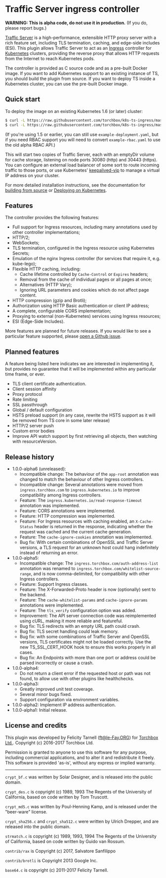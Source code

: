 # Traffic Server ingress controller

**WARNING: This is alpha code, do not use it in production.**  (If you do,
please report bugs.)

[Traffic Server](https://trafficserver.apache.org/) is a high-performance,
extensible HTTP proxy server with a rich feature set, including TLS termination,
caching, and edge-side includes (ESI).  This plugin allows Traffic Server to
act as an [Ingress](https://github.com/kubernetes/ingress) controller for
[Kubernetes](https://kubernetes.io) clusters, providing the reverse proxy that
allows HTTP requests from the Internet to reach Kubernetes pods.

The controller is provided as C source code and as a pre-built Docker image.
If you want to add Kubernetes support to an existing instance of TS, you should
build the plugin from source.  If you want to deploy TS inside a Kubernetes
cluster, you can use the pre-built Docker image.

## Quick start

To deploy the image on an existing Kubernetes 1.6 (or later) cluster:

```sh
$ curl -L https://raw.githubusercontent.com/torchbox/k8s-ts-ingress/master/example-rbac.yaml | kubectl apply -f -
$ curl -L https://raw.githubusercontent.com/torchbox/k8s-ts-ingress/master/example-deployment.yaml | kubectl apply -f -
```

(If you're using 1.5 or earlier, you can still use `example-deployment.yaml`,
but if you need RBAC support you will need to convert `example-rbac.yaml` to use
the old alpha RBAC API.)

This will start two copies of Traffic Server, each with an emptyDir volume for
cache storage, listening on node ports 30080 (http) and 30443 (https).   You can
configure an external load balancer of some sort to route incoming traffic to
those ports, or use Kubernetes'
[keepalived-vip](https://github.com/kubernetes/contrib/tree/master/keepalived-vip)
to manage a virtual IP address on your cluster.

For more detailed installation instructions, see the documentation for
[building from source](source.md) or [Deploying on Kubernetes](docker.md).

## Features

The controller provides the following features:

* Full support for Ingress resources, including many annotations used by other
  controller implementations;
* HTTP/2;
* WebSockets;
* TLS termination, configured in the Ingress resource using Kubernetes Secrets;
* Emulation of the nginx Ingress controller (for services that require it,
  e.g. kube-lego);
* Flexible HTTP caching, including:
    * Cache lifetime controlled by `Cache-Control` or `Expires` headers;
    * Removal from the cache of individual pages or all pages at once;
    * Alternatives (HTTP Vary);
    * Ignoring URL parameters and cookies which do not affect page content.
* HTTP compression (gzip and Brotli);
* Authorization using HTTP Basic authentication or client IP address;
* A complete, configurable CORS implementation;
* Proxying to external (non-Kubernetes) services using Ingress resources;
* ESI (Edge-Side Includes).

More features are planned for future releases.  If you would like to see a
particular feature supported, please
[open a Github issue](https://github.com/torchbox/k8s-ts-ingress/issues).

## Planned features

A feature being listed here indicates we are interested in implementing it, but
provides no guarantee that it will be implemented within any particular time
frame, or ever.

* TLS client certificate authentication.
* Client session affinity
* Proxy protocol
* Rate limiting
* SSL passthrough
* Global / default configuration
* HSTS preload support (in any case, rewrite the HSTS support as it will be
  removed from TS core in some later release)
* HTTP/2 server push
* Custom error bodies
* Improve API watch support by first retrieving all objects, then watching with
  resourceVersion.

## Release history

* 1.0.0-alpha6 (unreleased):
    * Incompatible change: The behaviour of the `app-root` annotation was
        changed to match the behaviour of other Ingress controllers.
    * Incompatible change: Several annotations were moved from
        `ingress.torchbox.com` to `ingress.kubernetes.io` to improve
         compatibility among Ingress controllers.
    * Feature: The `ingress.kubernetes.io/read-response-timeout` annotation
        was implemented.
    * Feature: CORS annotations were implemented.
    * Feature: HTTP compression was implemented.
    * Feature: For Ingress resources with caching enabled, an `X-Cache-Status`
        header is returned in the response, indicating whether the request was
        cached and the current cache generation.
    * Feature: The `cache-ignore-cookies` annotation was implemented.
    * Bug fix: With certain combinations of OpenSSL and Traffic Server versions,
        a TLS request for an unknown host could hang indefinitely instead of
        returning an error.
* 1.0.0-alpha5:
    * Incompatible change: The `ingress.torchbox.com/auth-address-list`
        annotation was renamed to `ingress.torchbox.com/whitelist-source-range`,
        and is now comma-delimited, for compatibility with other Ingress
        controllers.
    * Feature: Support Ingress classes.
    * Feature: The X-Forwarded-Proto header is now (optionally) sent to the
        backend.
    * Feature: The `cache-whitelist-params` and `cache-ignore-params`
        annotations were implemented.
    * Feature: The `tls_verify` configuration option was added.
    * Improvement: The API server connection code was reimplemented using cURL,
        making it more reliable and featureful.
    * Bug fix: TLS redirects with an empty URL path could crash.
    * Bug fix: TLS secret handling could leak memory.
    * Bug fix: with some combinations of Traffic Server and OpenSSL versions,
        TLS certificates might not be loaded correctly.  Use the new
        TS_SSL_CERT_HOOK hook to ensure this works properly in all cases.
    * Bug fix: An Endpoints with more than one port or address could be parsed
        incorrectly or cause a crash.
* 1.0.0-alpha4:
    * Do not return a client error if the requested host or path was not
      found, to allow use with other plugins like healthchecks.
* 1.0.0-alpha3:
    * Greatly improved unit test coverage.
    * Several minor bugs fixed.
    * Support configuration via environment variables.
* 1.0.0-alpha2: Implement IP address authentication.
* 1.0.0-alpha1: Initial release.

## License and credits

This plugin was developed by Felicity Tarnell (ft@le-Fay.ORG) for
[Torchbox Ltd.](https://torchbox.com).  Copyright (c) 2016-2017 Torchbox Ltd.

Permission is granted to anyone to use this software for any purpose,
including commercial applications, and to alter it and redistribute it
freely. This software is provided 'as-is', without any express or implied
warranty.

----

`crypt_bf.c` was written by Solar Designer, and is released into the public
domain.

`crypt_des.c` is copyright (c) 1989, 1993 The Regents of the University of
California, based on code written by Tom Truscott.

`crypt_md5.c` was written by Poul-Henning Kamp, and is released under the
"beer-ware" license.

`crypt_sha256.c` and `crypt_sha512.c` were written by Ulrich Drepper, and are
released into the public domain.

`strmatch.c` is copyright (c) 1989, 1993, 1994 The Regents of the University
of California, based on code written by Guido van Rossum.

`contrib/rax` is Copyright (c) 2017, Salvatore Sanfilippo <antirez at gmail dot com>

`contrib/brotli` is Copyright 2013 Google Inc.

`base64.c` is copyright (c) 2011-2017 Felicity Tarnell.
